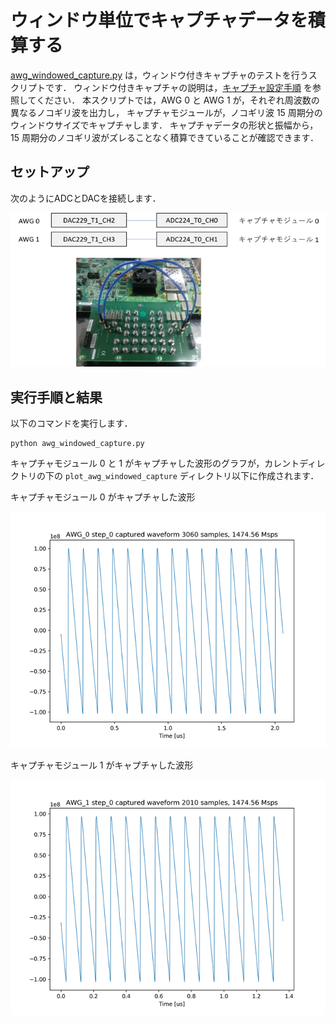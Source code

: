 # ウィンドウ単位でキャプチャデータを積算する

[awg_windowed_capture.py](./awg_windowed_capture.py) は，ウィンドウ付きキャプチャのテストを行うスクリプトです．
ウィンドウ付きキャプチャの説明は，[キャプチャ設定手順](../../docs/capture-ja.md) を参照してください．
本スクリプトでは，AWG 0 と AWG 1 が，それぞれ周波数の異なるノコギリ波を出力し，
キャプチャモジュールが，ノコギリ波 15 周期分のウィンドウサイズでキャプチャします．
キャプチャデータの形状と振幅から，15 周期分のノコギリ波がズレることなく積算できていることが確認できます．

## セットアップ

次のようにADCとDACを接続します．

![セットアップ](../../docs/images/awg-x2-setup.png)

## 実行手順と結果

以下のコマンドを実行します．

```
python awg_windowed_capture.py
```

キャプチャモジュール 0 と 1 がキャプチャした波形のグラフが，カレントディレクトリの下の `plot_awg_windowed_capture` ディレクトリ以下に作成されます．

キャプチャモジュール 0 がキャプチャした波形

![キャプチャモジュール 0 がキャプチャした波形](images/AWG_0_step_0_captured.png)

キャプチャモジュール 1 がキャプチャした波形

![キャプチャモジュール 1 がキャプチャした波形](images/AWG_1_step_0_captured.png)
